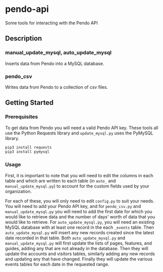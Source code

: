 # pendo-api
Some tools for interacting with the Pendo API

## Description

### manual_update_mysql, auto_update_mysql
Inserts data from Pendo into a MySQL database.

### pendo_csv
Writes data from Pendo to a collection of csv files.

## Getting Started

### Prerequisites
To get data from Pendo you will need a valid Pendo API key.
These tools all use the Python Requests library and `update_mysql.py` uses the PyMySQL library.

```bash
pip3 install requests 
pip3 install pymysql
```

### Usage
First, it is important to note that you will need to edit the columns in each table and which are written to each table (in `auto_` and `manual_update_mysql.py`) to account for the custom fields used by your organization.

For each of these, you will only need to edit `config.py` to suit your needs.
You will need to add your Pendo API key, and for `pendo_csv.py` and `manual_update_mysql.py` you will need to add the first date for which you would like to retrieve data and the number of days' worth of data that you would like to retrieve.
For `auto_update_mysql.py`, you will need an existing MySQL database with at least one record in the each `_events` table.
Then `auto_update_mysql.py` will insert any new records created since the latest date recorded in that table.
Both `auto_update_mysql.py` and `manual_update_mysql.py` will first update the lists of pages, features, and guides, adding any that are not already in the database.
Then they will update the accounts and visitors tables, similarly adding any new records and updating any that have changed.
Finally they will update the various events tables for each date in the requested range.